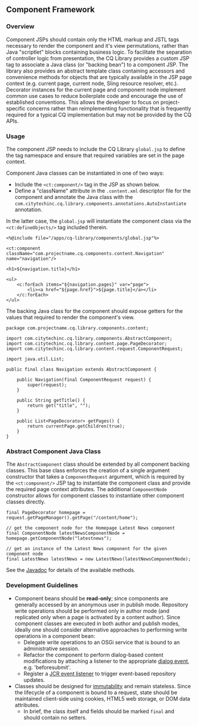 ## Component Framework

### Overview

Component JSPs should contain only the HTML markup and JSTL tags necessary to render the component and it's view permutations, rather than Java "scriptlet" blocks containing business logic.  To facilitate the separation of controller logic from presentation, the CQ Library provides a custom JSP tag to associate a Java class (or "backing bean") to a component JSP.  The library also provides an abstract template class containing accessors and convenience methods for objects that are typically available in the JSP page context (e.g. current page, current node, Sling resource resolver, etc.).  Decorator instances for the current page and component node implement common use cases to reduce boilerplate code and encourage the use of established conventions.  This allows the developer to focus on project-specific concerns rather than reimplementing functionality that is frequently required for a typical CQ implementation but may not be provided by the CQ APIs.

### Usage

The component JSP needs to include the CQ Library `global.jsp` to define the tag namespace and ensure that required variables are set in the page context.

Component Java classes can be instantiated in one of two ways:

* Include the `<ct:component/>` tag in the JSP as shown below.
* Define a "className" attribute in the `.content.xml` descriptor file for the component and annotate the Java class with the `com.citytechinc.cq.library.components.annotations.AutoInstantiate` annotation.

In the latter case, the `global.jsp` will instantiate the component class via the `<ct:defineObjects/>` tag included therein.

    <%@include file="/apps/cq-library/components/global.jsp"%>

    <ct:component className="com.projectname.cq.components.content.Navigation" name="navigation"/>

    <h1>${navigation.title}</h1>

    <ul>
        <c:forEach items="${navigation.pages}" var="page">
            <li><a href="${page.href}">${page.title}</a></li>
        </c:forEach>
    </ul>

The backing Java class for the component should expose getters for the values that required to render the component's view.

    package com.projectname.cq.library.components.content;

    import com.citytechinc.cq.library.components.AbstractComponent;
    import com.citytechinc.cq.library.content.page.PageDecorator;
    import com.citytechinc.cq.library.content.request.ComponentRequest;

    import java.util.List;

    public final class Navigation extends AbstractComponent {

        public Navigation(final ComponentRequest request) {
            super(request);
        }

        public String getTitle() {
            return get("title", "");
        }

        public List<PageDecorator> getPages() {
            return currentPage.getChildren(true);
        }
    }

### Abstract Component Java Class

The `AbstractComponent` class should be extended by all component backing classes.  This base class enforces the creation of a single argument constructor that takes a `ComponentRequest` argument, which is required by the `<ct:component/>` JSP tag to instantiate the component class and provide the required page context attributes.  The additional `ComponentNode` constructor allows for component classes to instantiate other component classes directly.

    final PageDecorator homepage = request.getPageManager().getPage("/content/home");

    // get the component node for the Homepage Latest News component
    final ComponentNode latestNewsComponentNode = homepage.getComponentNode("latestnews");

    // get an instance of the Latest News component for the given component node
    final LatestNews latestNews = new LatestNews(latestNewsComponentNode);

See the [Javadoc](http://code.citytechinc.com/cq-library/apidocs/com/citytechinc/cq/library/components/AbstractComponent.html) for details of the available methods.

### Development Guidelines

* Component beans should be **read-only**; since components are generally accessed by an anonymous user in publish mode.  Repository write operations should be performed only in author mode (and replicated only when a page is activated by a content author).  Since component classes are executed in both author and publish modes, ideally one should consider alternative approaches to performing write operations in a component bean:
    * Delegate write operations to an OSGi service that is bound to an administrative session.
    * Refactor the component to perform dialog-based content modifications by attaching a listener to the appropriate [dialog event](http://dev.day.com/content/docs/en/cq/current/widgets-api/index.html?class=CQ.Dialog), e.g. 'beforesubmit'.
    * Register a [JCR event listener](http://www.day.com/maven/jsr170/javadocs/jcr-2.0/javax/jcr/observation/ObservationManager.html) to trigger event-based repository updates.
* Classes should be designed for [immutability](http://www.javapractices.com/topic/TopicAction.do?Id=29) and remain stateless.  Since the lifecycle of a component is bound to a request, state should be maintained client-side using cookies, HTML5 web storage, or DOM data attributes.
    * In brief, the class itself and fields should be marked `final` and should contain no setters.
